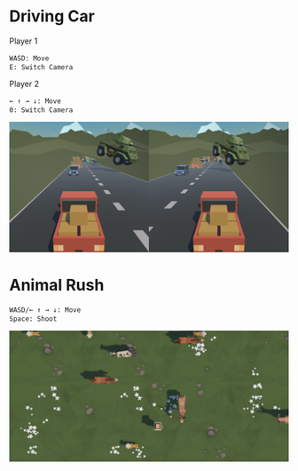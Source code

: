 # Driving Car

Player 1
```
WASD: Move
E: Switch Camera
```

Player 2
```
← ↑ → ↓: Move
0: Switch Camera
```

<img src="Images/DrivingCar.png" alt="preview-img" />

# Animal Rush
```
WASD/← ↑ → ↓: Move
Space: Shoot
```

<img src="Images/AnimalRush.png" alt="preview-img" />
